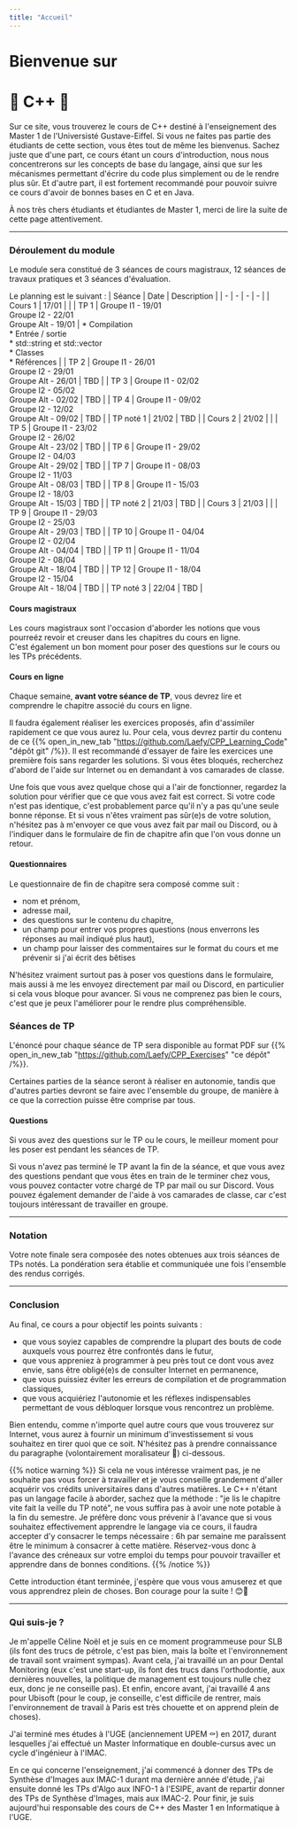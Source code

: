 ```yaml
---
title: "Accueil"
---
```


# Bienvenue sur
# 🎄 C++ 🎄

Sur ce site, vous trouverez le cours de C++ destiné à l'enseignement des Master 1 de l'Universisté Gustave-Eiffel. Si vous ne faites pas partie des étudiants de cette section, vous êtes tout de même les bienvenus. Sachez juste que d'une part, ce cours étant un cours d'introduction, nous nous concentrerons sur les concepts de base du langage, ainsi que sur les mécanismes permettant d'écrire du code plus simplement ou de le rendre plus sûr. Et d'autre part, il est fortement recommandé pour pouvoir suivre ce cours d'avoir de bonnes bases en C et en Java.

À nos très chers étudiants et étudiantes de Master 1, merci de lire la suite de cette page attentivement.

---

### Déroulement du module

Le module sera constitué de 3 séances de cours magistraux, 12 séances de travaux pratiques et 3 séances d'évaluation.

Le planning est le suivant :
| Séance | Date | Description |
| - | - | - | - |
| Cours 1 | 17/01 | |
| TP 1 | Groupe I1 - 19/01<br/>Groupe I2 - 22/01<br/>Groupe Alt - 19/01 | * Compilation<br/>* Entrée / sortie<br/>* std::string et std::vector<br/>* Classes<br/>* Références |
| TP 2 | Groupe I1 - 26/01<br/>Groupe I2 - 29/01<br/>Groupe Alt - 26/01 | TBD |
| TP 3 | Groupe I1 - 02/02<br/>Groupe I2 - 05/02<br/>Groupe Alt - 02/02 | TBD |
| TP 4 | Groupe I1 - 09/02<br/>Groupe I2 - 12/02<br/>Groupe Alt - 09/02 | TBD |
| TP noté 1 | 21/02 | TBD |
| Cours 2 | 21/02 | |
| TP 5 | Groupe I1 - 23/02<br/>Groupe I2 - 26/02<br/>Groupe Alt - 23/02 | TBD |
| TP 6 | Groupe I1 - 29/02<br/>Groupe I2 - 04/03<br/>Groupe Alt - 29/02 | TBD |
| TP 7 | Groupe I1 - 08/03<br/>Groupe I2 - 11/03<br/>Groupe Alt - 08/03 | TBD |
| TP 8 | Groupe I1 - 15/03<br/>Groupe I2 - 18/03<br/>Groupe Alt - 15/03 | TBD |
| TP noté 2 | 21/03 | TBD |
| Cours 3 | 21/03 | |
| TP 9 | Groupe I1 - 29/03<br/>Groupe I2 - 25/03<br/>Groupe Alt - 29/03 | TBD |
| TP 10 | Groupe I1 - 04/04<br/>Groupe I2 - 02/04<br/>Groupe Alt - 04/04 | TBD |
| TP 11 | Groupe I1 - 11/04<br/>Groupe I2 - 08/04<br/>Groupe Alt - 18/04 | TBD |
| TP 12 | Groupe I1 - 18/04<br/>Groupe I2 - 15/04<br/>Groupe Alt - 18/04 | TBD |
| TP noté 3 | 22/04 | TBD |

#### Cours magistraux

Les cours magistraux sont l'occasion d'aborder les notions que vous pourreéz revoir et creuser dans les chapitres du cours en ligne.  
C'est également un bon moment pour poser des questions sur le cours ou les TPs précédents.

#### Cours en ligne

Chaque semaine, **avant votre séance de TP**, vous devrez lire et comprendre le chapitre associé du cours en ligne.

Il faudra également réaliser les exercices proposés, afin d'assimiler rapidement ce que vous aurez lu. Pour cela, vous devrez partir du contenu de ce {{% open_in_new_tab "https://github.com/Laefy/CPP_Learning_Code" "dépôt git" /%}}.
Il est recommandé d'essayer de faire les exercices une première fois sans regarder les solutions.
Si vous êtes bloqués, recherchez d'abord de l'aide sur Internet ou en demandant à vos camarades de classe.

Une fois que vous avez quelque chose qui a l'air de fonctionner, regardez la solution pour vérifier que ce que vous avez fait est correct.
Si votre code n'est pas identique, c'est probablement parce qu'il n'y a pas qu'une seule bonne réponse.
Et si vous n'êtes vraiment pas sûr(e)s de votre solution, n'hésitez pas à m'envoyer ce que vous avez fait par mail ou Discord, ou à l'indiquer dans le formulaire de fin de chapitre afin que l'on vous donne un retour.

#### Questionnaires

Le questionnaire de fin de chapitre sera composé comme suit :
- nom et prénom,
- adresse mail,
- des questions sur le contenu du chapitre,
- un champ pour entrer vos propres questions (nous enverrons les réponses au mail indiqué plus haut),
- un champ pour laisser des commentaires sur le format du cours et me prévenir si j'ai écrit des bêtises

N'hésitez vraiment surtout pas à poser vos questions dans le formulaire, mais aussi à me les envoyez directement par mail ou Discord, en particulier si cela vous bloque pour avancer.
Si vous ne comprenez pas bien le cours, c'est que je peux l'améliorer pour le rendre plus compréhensible.

### Séances de TP

L'énoncé pour chaque séance de TP sera disponible au format PDF sur {{% open_in_new_tab "https://github.com/Laefy/CPP_Exercises" "ce dépôt" /%}}.

Certaines parties de la séance seront à réaliser en autonomie, tandis que d'autres parties devront se faire avec l'ensemble du groupe, de manière à ce que la correction puisse être comprise par tous. 

#### Questions

Si vous avez des questions sur le TP ou le cours, le meilleur moment pour les poser est pendant les séances de TP.

Si vous n'avez pas terminé le TP avant la fin de la séance, et que vous avez des questions pendant que vous êtes en train de le terminer chez vous, vous pouvez contacter votre chargé de TP par mail ou sur Discord. Vous pouvez également demander de l'aide à vos camarades de classe, car c'est toujours intéressant de travailler en groupe.

---

### Notation

Votre note finale sera composée des notes obtenues aux trois séances de TPs notés.
La pondération sera établie et communiquée une fois l'ensemble des rendus corrigés.

---

### Conclusion

Au final, ce cours a pour objectif les points suivants :
- que vous soyiez capables de comprendre la plupart des bouts de code auxquels vous pourrez être confrontés dans le futur,
- que vous appreniez à programmer à peu près tout ce dont vous avez envie, sans être obligé(e)s de consulter Internet en permanence,
- que vous puissiez éviter les erreurs de compilation et de programmation classiques,
- que vous acquiériez l'autonomie et les réflexes indispensables permettant de vous débloquer lorsque vous rencontrez un problème.

Bien entendu, comme n'importe quel autre cours que vous trouverez sur Internet, vous aurez à fournir un minimum d'investissement si vous souhaitez en tirer quoi que ce soit.
N'hésitez pas à prendre connaissance du paragraphe (volontairement moralisateur 💩) ci-dessous.

{{% notice warning %}}
Si cela ne vous intéresse vraiment pas, je ne souhaite pas vous forcer à travailler et je vous conseille grandement d'aller acquérir vos crédits universitaires dans d'autres matières.
Le C++ n'étant pas un langage facile à aborder, sachez que la méthode : "je lis le chapitre vite fait la veille du TP noté", ne vous suffira pas à avoir une note potable à la fin du semestre.
Je préfère donc vous prévenir à l'avance que si vous souhaitez effectivement apprendre le langage via ce cours, il faudra accepter d'y consacrer le temps nécessaire : 6h par semaine me paraîssent être le minimum à consacrer à cette matière.
Réservez-vous donc à l'avance des créneaux sur votre emploi du temps pour pouvoir travailler et apprendre dans de bonnes conditions.
{{% /notice %}}

Cette introduction étant terminée, j'espère que vous vous amuserez et que vous apprendrez plein de choses. Bon courage pour la suite ! 😊🎉

---

### Qui suis-je ?

Je m'appelle Céline Noël et je suis en ce moment programmeuse pour SLB (ils font des trucs de pétrole, c'est pas bien, mais la boîte et l'environnement de travail sont vraiment sympas). Avant cela, j'ai travaillé un an pour Dental Monitoring (eux c'est une start-up, ils font des trucs dans l'orthodontie, aux dernières nouvelles, la politique de management est toujours nulle chez eux, donc je ne conseille pas). Et enfin, encore avant, j'ai travaillé 4 ans pour Ubisoft (pour le coup, je conseille, c'est difficile de rentrer, mais l'environnement de travail à Paris est très chouette et on apprend plein de choses).

J'ai terminé mes études à l'UGE (anciennement UPEM ⚰️) en 2017, durant lesquelles j'ai effectué un Master Informatique en double-cursus avec un cycle d'ingénieur à l'IMAC.

En ce qui concerne l'enseignement, j'ai commencé à donner des TPs de Synthèse d'Images aux IMAC-1 durant ma dernière année d'étude, j'ai ensuite donné les TPs d'Algo aux INFO-1 à l'ESIPE, avant de repartir donner des TPs de Synthèse d'Images, mais aux IMAC-2. Pour finir, je suis aujourd'hui responsable des cours de C++ des Master 1 en Informatique à l'UGE.
